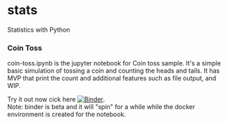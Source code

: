 # stats
Statistics with Python

### Coin Toss
coin-toss.ipynb is the jupyter notebook for Coin toss sample. It's a simple basic simulation of tossing a coin and counting the heads and tails. It has MVP that print the count and additional features such as file output, and WIP. 

Try it out now cick here [![Binder](https://mybinder.org/badge_logo.svg)](https://mybinder.org/v2/gh/TheDanishDynamo/stats/master?filepath=coin-toss.ipynb).<br/>
Note: binder is beta and it will "spin" for a while while the docker environment is created for the notebook.
